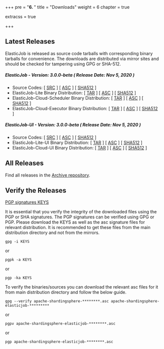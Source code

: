 +++
pre = "<b>6. </b>"
title = "Downloads"
weight = 6
chapter = true

extracss = true

+++

## Latest Releases

ElasticJob is released as source code tarballs with corresponding binary tarballs for convenience. 
The downloads are distributed via mirror sites and should be checked for tampering using GPG or SHA-512.

##### ElasticJob - Version: 3.0.0-beta ( Release Date: Nov 5, 2020 )

- Source Codes: [ [SRC](https://www.apache.org/dyn/closer.cgi/shardingsphere/elasticjob-3.0.0-beta/apache-shardingsphere-elasticjob-3.0.0-beta-src.zip) ] [ [ASC](https://downloads.apache.org/shardingsphere/elasticjob-3.0.0-beta/apache-shardingsphere-elasticjob-3.0.0-beta-src.zip.asc) ] [ [SHA512](https://downloads.apache.org/shardingsphere/elasticjob-3.0.0-beta/apache-shardingsphere-elasticjob-3.0.0-beta-src.zip.sha512) ]
- ElasticJob-Lite Binary Distribution: [ [TAR](https://www.apache.org/dyn/closer.cgi/shardingsphere/elasticjob-3.0.0-beta/apache-shardingsphere-elasticjob-3.0.0-beta-lite-bin.tar.gz) ] [ [ASC](https://downloads.apache.org/shardingsphere/elasticjob-3.0.0-beta/apache-shardingsphere-elasticjob-3.0.0-beta-lite-bin.tar.gz.asc) ] [ [SHA512](https://downloads.apache.org/shardingsphere/elasticjob-3.0.0-beta/apache-shardingsphere-elasticjob-3.0.0-beta-lite-bin.tar.gz.sha512) ]
- ElasticJob-Cloud-Scheduler Binary Distribution: [ [TAR](https://www.apache.org/dyn/closer.cgi/shardingsphere/elasticjob-3.0.0-beta/apache-shardingsphere-elasticjob-3.0.0-beta-cloud-scheduler-bin.tar.gz) ] [ [ASC](https://downloads.apache.org/shardingsphere/elasticjob-3.0.0-beta/apache-shardingsphere-elasticjob-3.0.0-beta-cloud-scheduler-bin.tar.gz.asc) ] [ [SHA512](https://downloads.apache.org/shardingsphere/elasticjob-3.0.0-beta/apache-shardingsphere-elasticjob-3.0.0-beta-cloud-scheduler-bin.tar.gz.sha512) ]
- ElasticJob-Cloud-Executor Binary Distribution: [ [TAR](https://www.apache.org/dyn/closer.cgi/shardingsphere/elasticjob-3.0.0-beta/apache-shardingsphere-elasticjob-3.0.0-beta-cloud-executor-bin.tar.gz) ] [ [ASC](https://downloads.apache.org/shardingsphere/elasticjob-3.0.0-beta/apache-shardingsphere-elasticjob-3.0.0-beta-cloud-executor-bin.tar.gz.asc) ] [ [SHA512](https://downloads.apache.org/shardingsphere/elasticjob-3.0.0-beta/apache-shardingsphere-elasticjob-3.0.0-beta-cloud-executor-bin.tar.gz.sha512) ]

##### ElasticJob-UI - Version: 3.0.0-beta ( Release Date: Nov 5, 2020 )

- Source Codes: [ [SRC](https://www.apache.org/dyn/closer.cgi/shardingsphere/elasticjob-ui-3.0.0-beta/apache-shardingsphere-elasticjob-3.0.0-beta-ui-src.zip) ] [ [ASC](https://downloads.apache.org/shardingsphere/elasticjob-ui-3.0.0-beta/apache-shardingsphere-elasticjob-3.0.0-beta-ui-src.zip.asc) ] [ [SHA512](https://downloads.apache.org/shardingsphere/elasticjob-ui-3.0.0-beta/apache-shardingsphere-elasticjob-3.0.0-beta-ui-src.zip.sha512) ]
- ElasticJob-Lite-UI Binary Distribution: [ [TAR](https://www.apache.org/dyn/closer.cgi/shardingsphere/elasticjob-ui-3.0.0-beta/apache-shardingsphere-elasticjob-3.0.0-beta-lite-ui-bin.tar.gz) ] [ [ASC](https://downloads.apache.org/shardingsphere/elasticjob-ui-3.0.0-beta/apache-shardingsphere-elasticjob-3.0.0-beta-lite-ui-bin.tar.gz.asc) ] [ [SHA512](https://downloads.apache.org/shardingsphere/elasticjob-ui-3.0.0-beta/apache-shardingsphere-elasticjob-3.0.0-beta-lite-ui-bin.tar.gz.sha512) ]
- ElasticJob-Cloud-UI Binary Distribution: [ [TAR](https://www.apache.org/dyn/closer.cgi/shardingsphere/elasticjob-ui-3.0.0-beta/apache-shardingsphere-elasticjob-3.0.0-beta-cloud-ui-bin.tar.gz) ] [ [ASC](https://downloads.apache.org/shardingsphere/elasticjob-ui-3.0.0-beta/apache-shardingsphere-elasticjob-3.0.0-beta-cloud-ui-bin.tar.gz.asc) ] [ [SHA512](https://downloads.apache.org/shardingsphere/elasticjob-ui-3.0.0-beta/apache-shardingsphere-elasticjob-3.0.0-beta-cloud-ui-bin.tar.gz.sha512) ]

## All Releases

Find all releases in the [Archive repository](https://archive.apache.org/dist/shardingsphere/).

## Verify the Releases

[PGP signatures KEYS](https://downloads.apache.org/shardingsphere/KEYS)

It is essential that you verify the integrity of the downloaded files using the PGP or SHA signatures. 
The PGP signatures can be verified using GPG or PGP. Please download the KEYS as well as the asc signature files for relevant distribution. 
It is recommended to get these files from the main distribution directory and not from the mirrors.

```shell
gpg -i KEYS
```

or

```shell
pgpk -a KEYS
```

or

```shell
pgp -ka KEYS
```

To verify the binaries/sources you can download the relevant asc files for it from main distribution directory and follow the below guide.

```shell
gpg --verify apache-shardingsphere-********.asc apache-shardingsphere-elasticjob-*********
```

or

```shell
pgpv apache-shardingsphere-elasticjob-********.asc
```

or

```shell
pgp apache-shardingsphere-elasticjob-********.asc
```
